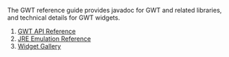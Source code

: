 <p>
The GWT reference guide provides javadoc for GWT and related libraries, and technical details for GWT widgets.
</p>

<ol class="toc">
  <li><a href="RefGWTClassAPI.html">GWT API Reference</a></li>
  <li><a href="RefJreEmulation.html">JRE Emulation Reference</a></li>
  <li><a href="RefWidgetGallery.html">Widget Gallery</a></li>
</ol>